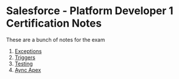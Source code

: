 # Salesforce - Platform Developer 1 Certification Notes

These are a bunch of notes for the exam

1. [Exceptions](https://github.com/patnaikshekhar/Salesforce-Platform-Developer-1-Exam-Notes/blob/master/exceptions.md)
2. [Triggers](https://github.com/patnaikshekhar/Salesforce-Platform-Developer-1-Exam-Notes/blob/master/triggers.md)
3. [Testing](https://github.com/patnaikshekhar/Salesforce-Platform-Developer-1-Exam-Notes/blob/master/testing.md)
4. [Aync Apex](https://github.com/patnaikshekhar/Salesforce-Platform-Developer-1-Exam-Notes/blob/master/async.md)
